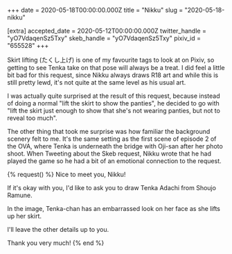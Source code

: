 +++
date = 2020-05-18T00:00:00.000Z
title = "Nikku"
slug = "2020-05-18-nikku"

[extra]
accepted_date = 2020-05-12T00:00:00.000Z
twitter_handle = "yO7VdaqenSz5Txy"
skeb_handle = "yO7VdaqenSz5Txy"
pixiv_id = "655528"
+++

Skirt lifting (たくし上げ) is one of my favourite tags to look at on Pixiv, so getting to see Tenka take on that pose will always be a treat. I did feel a little bit bad for this request, since Nikku always draws R18 art and while this is still pretty lewd, it's not quite at the same level as his usual art.

I was actually quite surprised at the result of this request, because instead of doing a normal "lift the skirt to show the panties", he decided to go with "lift the skirt just enough to show that she's not wearing panties, but not to reveal too much". 

The other thing that took me surprise was how familiar the background scenery felt to me. It's the same setting as the first scene of episode 2 of the OVA, where Tenka is underneath the bridge with Oji-san after her photo shoot. When Tweeting about the Skeb request, Nikku wrote that he had played the game so he had a bit of an emotional connection to the request.

{% request() %}
Nice to meet you, Nikku!

If it's okay with you, I'd like to ask you to draw Tenka Adachi from Shoujo Ramune.

In the image, Tenka-chan has an embarrassed look on her face as she lifts up her skirt.

I'll leave the other details up to you.

Thank you very much!
{% end %}